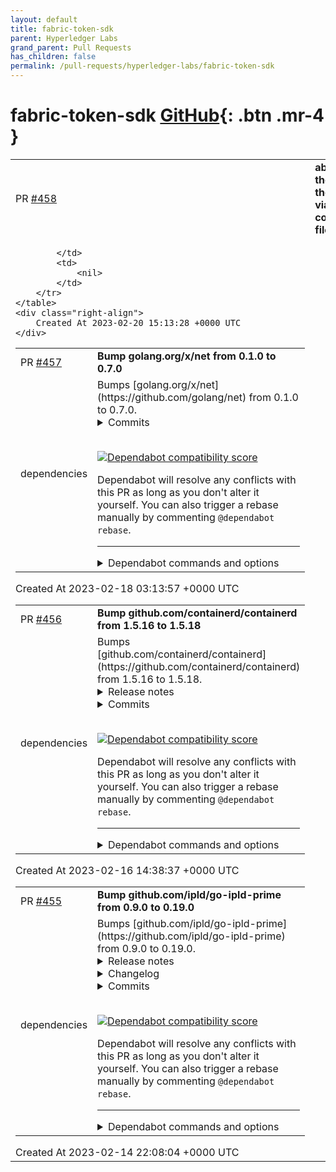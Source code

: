 ```yaml
---
layout: default
title: fabric-token-sdk
parent: Hyperledger Labs
grand_parent: Pull Requests
has_children: false
permalink: /pull-requests/hyperledger-labs/fabric-token-sdk
---
```


# fabric-token-sdk <span class="fs-3 right-align">[GitHub](https://github.com/hyperledger-labs/fabric-token-sdk){: .btn .mr-4 }</span>


<div>
    <table>
        <tr>
            <td>
                PR <a href="https://github.com/hyperledger-labs/fabric-token-sdk/pull/458" class=".btn">#458</a>
            </td>
            <td>
                <b>
                    ability to set the cache of the wallets via configuration file
                </b>
            </td>
        </tr>
        <tr>
            <td>
                
            </td>
            <td>
                <nil>
            </td>
        </tr>
    </table>
    <div class="right-align">
        Created At 2023-02-20 15:13:28 +0000 UTC
    </div>
</div>

<div>
    <table>
        <tr>
            <td>
                PR <a href="https://github.com/hyperledger-labs/fabric-token-sdk/pull/457" class=".btn">#457</a>
            </td>
            <td>
                <b>
                    Bump golang.org/x/net from 0.1.0 to 0.7.0
                </b>
            </td>
        </tr>
        <tr>
            <td>
                <span class="chip">dependencies</span>
            </td>
            <td>
                Bumps [golang.org/x/net](https://github.com/golang/net) from 0.1.0 to 0.7.0.
<details>
<summary>Commits</summary>
<ul>
<li><a href="https://github.com/golang/net/commit/8e2b117aee74f6b86c207a808b0255de45c0a18a"><code>8e2b117</code></a> http2/hpack: avoid quadratic complexity in hpack decoding</li>
<li><a href="https://github.com/golang/net/commit/547e7edf3873d6f3a9c093d3785f9e2289e00746"><code>547e7ed</code></a> http2: avoid referencing ResponseWrite.Write parameter after returning</li>
<li><a href="https://github.com/golang/net/commit/39940adcaaa73e661124cb80fb8dd57ea929dbaf"><code>39940ad</code></a> html: parse comments per HTML spec</li>
<li><a href="https://github.com/golang/net/commit/87ce33ecb484cbb6bcfc8e506ce0330ef72e0847"><code>87ce33e</code></a> go.mod: update golang.org/x dependencies</li>
<li><a href="https://github.com/golang/net/commit/415cb6d518e71d202e2dc2f44c475cbff84eee72"><code>415cb6d</code></a> all: fix some comments</li>
<li><a href="https://github.com/golang/net/commit/7e3c19ca52e202ae203b1914fc00c8e47a4d72fa"><code>7e3c19c</code></a> all: correct typos in comments</li>
<li><a href="https://github.com/golang/net/commit/296f09aa3817abc1ddff7703799bf9babb7bbd16"><code>296f09a</code></a> http2: case insensitive handling for 100-continue</li>
<li><a href="https://github.com/golang/net/commit/f8411da775a685be247bbedcb3ed2c998f895cd2"><code>f8411da</code></a> nettest: fix tests on dragonfly and js/wasm</li>
<li><a href="https://github.com/golang/net/commit/8e0e7d8d38f2b6d21d742845570dde2902d06a1d"><code>8e0e7d8</code></a> go.mod: update golang.org/x dependencies</li>
<li><a href="https://github.com/golang/net/commit/7805fdc37dc2b54b28b9d621030e14dcf1dab67c"><code>7805fdc</code></a> http2: rewrite inbound flow control tracking</li>
<li>Additional commits viewable in <a href="https://github.com/golang/net/compare/v0.1.0...v0.7.0">compare view</a></li>
</ul>
</details>
<br />


[![Dependabot compatibility score](https://dependabot-badges.githubapp.com/badges/compatibility_score?dependency-name=golang.org/x/net&package-manager=go_modules&previous-version=0.1.0&new-version=0.7.0)](https://docs.github.com/en/github/managing-security-vulnerabilities/about-dependabot-security-updates#about-compatibility-scores)

Dependabot will resolve any conflicts with this PR as long as you don't alter it yourself. You can also trigger a rebase manually by commenting `@dependabot rebase`.

[//]: # (dependabot-automerge-start)
[//]: # (dependabot-automerge-end)

---

<details>
<summary>Dependabot commands and options</summary>
<br />

You can trigger Dependabot actions by commenting on this PR:
- `@dependabot rebase` will rebase this PR
- `@dependabot recreate` will recreate this PR, overwriting any edits that have been made to it
- `@dependabot merge` will merge this PR after your CI passes on it
- `@dependabot squash and merge` will squash and merge this PR after your CI passes on it
- `@dependabot cancel merge` will cancel a previously requested merge and block automerging
- `@dependabot reopen` will reopen this PR if it is closed
- `@dependabot close` will close this PR and stop Dependabot recreating it. You can achieve the same result by closing it manually
- `@dependabot ignore this major version` will close this PR and stop Dependabot creating any more for this major version (unless you reopen the PR or upgrade to it yourself)
- `@dependabot ignore this minor version` will close this PR and stop Dependabot creating any more for this minor version (unless you reopen the PR or upgrade to it yourself)
- `@dependabot ignore this dependency` will close this PR and stop Dependabot creating any more for this dependency (unless you reopen the PR or upgrade to it yourself)
- `@dependabot use these labels` will set the current labels as the default for future PRs for this repo and language
- `@dependabot use these reviewers` will set the current reviewers as the default for future PRs for this repo and language
- `@dependabot use these assignees` will set the current assignees as the default for future PRs for this repo and language
- `@dependabot use this milestone` will set the current milestone as the default for future PRs for this repo and language

You can disable automated security fix PRs for this repo from the [Security Alerts page](https://github.com/hyperledger-labs/fabric-token-sdk/network/alerts).

</details>
            </td>
        </tr>
    </table>
    <div class="right-align">
        Created At 2023-02-18 03:13:57 +0000 UTC
    </div>
</div>

<div>
    <table>
        <tr>
            <td>
                PR <a href="https://github.com/hyperledger-labs/fabric-token-sdk/pull/456" class=".btn">#456</a>
            </td>
            <td>
                <b>
                    Bump github.com/containerd/containerd from 1.5.16 to 1.5.18
                </b>
            </td>
        </tr>
        <tr>
            <td>
                <span class="chip">dependencies</span>
            </td>
            <td>
                Bumps [github.com/containerd/containerd](https://github.com/containerd/containerd) from 1.5.16 to 1.5.18.
<details>
<summary>Release notes</summary>
<p><em>Sourced from <a href="https://github.com/containerd/containerd/releases">github.com/containerd/containerd's releases</a>.</em></p>
<blockquote>
<h2>containerd 1.5.18</h2>
<p>Welcome to the v1.5.18 release of containerd!</p>
<p>The eighteenth patch release for containerd 1.5 includes fixes for CVE-2023-25153 and CVE-2023-25173
along with a security update for Go.</p>
<h3>Notable Updates</h3>
<ul>
<li><strong>Fix supplementary groups not being set up properly</strong> (<a href="https://github.com/containerd/containerd/security/advisories/GHSA-hmfx-3pcx-653p">GHSA-hmfx-3pcx-653p</a>)</li>
<li><strong>Fix OCI image importer memory exhaustion</strong> (<a href="https://github.com/containerd/containerd/security/advisories/GHSA-259w-8hf6-59c2">GHSA-259w-8hf6-59c2</a>)</li>
<li><strong>Update Go to 1.19.6</strong> (<a href="https://github-redirect.dependabot.com/containerd/containerd/pull/8112">#8112</a>)</li>
</ul>
<p>See the changelog for complete list of changes</p>
<p>Please try out the release binaries and report any issues at
<a href="https://github.com/containerd/containerd/issues">https://github.com/containerd/containerd/issues</a>.</p>
<h3>Contributors</h3>
<ul>
<li>Akihiro Suda</li>
<li>Derek McGowan</li>
<li>Ye Sijun</li>
<li>Samuel Karp</li>
<li>Phil Estes</li>
<li>Swagat Bora</li>
<li>Wei Fu</li>
</ul>
<h3>Changes</h3>
<!-- raw HTML omitted -->
<ul>
<li>[release/1.5] Prepare release notes for v1.5.18 (<a href="https://github-redirect.dependabot.com/containerd/containerd/pull/8117">#8117</a>)
<ul>
<li><a href="https://github.com/containerd/containerd/commit/ddf9de6cbb30f9edf1b04d304eac67d1383e406b"><code>ddf9de6cb</code></a> Prepare release notes for v1.5.18</li>
</ul>
</li>
<li>Github Security Advisory <a href="https://github.com/containerd/containerd/security/advisories/GHSA-hmfx-3pcx-653p">GHSA-hmfx-3pcx-653p</a>
<ul>
<li><a href="https://github.com/containerd/containerd/commit/a62c38bf2173faa813018939710fc8491e4f7dba"><code>a62c38bf2</code></a> oci: fix additional GIDs</li>
<li><a href="https://github.com/containerd/containerd/commit/3b89da580b76471d6c03cb1fc6c14db6aa23d3db"><code>3b89da580</code></a> oci: fix loop iterator aliasing</li>
<li><a href="https://github.com/containerd/containerd/commit/b07ec6b251bd51f06bc72ef408f31e3f6e6e87f9"><code>b07ec6b25</code></a> oci: skip checking gid for WithAppendAdditionalGroups</li>
<li><a href="https://github.com/containerd/containerd/commit/356672cb56fd5a0eed11e5089ac824c7ab09ffac"><code>356672cb5</code></a> refactor: reduce duplicate code</li>
<li><a href="https://github.com/containerd/containerd/commit/6a7b7617cfbd90009a2e05e0e5eff4ef92028d7b"><code>6a7b7617c</code></a> add WithAdditionalGIDs test</li>
<li><a href="https://github.com/containerd/containerd/commit/832bcf300b1ec29c9b08326aab2d4eafee58dd85"><code>832bcf300</code></a> add WithAppendAdditionalGroups helper</li>
</ul>
</li>
<li>Github Security Advisory <a href="https://github.com/containerd/containerd/security/advisories/GHSA-259w-8hf6-59c2">GHSA-259w-8hf6-59c2</a>
<ul>
<li><a href="https://github.com/containerd/containerd/commit/19a347e456f3ab66909edca5351aa6f4ed1be177"><code>19a347e45</code></a> importer: stream oci-layout and manifest.json</li>
</ul>
</li>
<li>[release/1.5] Go 1.19.6 (<a href="https://github-redirect.dependabot.com/containerd/containerd/pull/8112">#8112</a>)
<ul>
<li><a href="https://github.com/containerd/containerd/commit/4209dc243005af926fbd0382cbd6cf4cd26beeef"><code>4209dc243</code></a> Go 1.19.6</li>
</ul>
</li>
<li>[release/1.5] Fix retry logic within devmapper device deactivation (<a href="https://github-redirect.dependabot.com/containerd/containerd/pull/8089">#8089</a>)
<ul>
<li><a href="https://github.com/containerd/containerd/commit/0d16d045dfd0d800a00dc362736b815f6cc96de8"><code>0d16d045d</code></a> Fix retry logic within devmapper device deactivation</li>
</ul>
</li>
<li>[release/1.5] CI: skip some jobs when <code>repo != containerd/containerd</code> (<a href="https://github-redirect.dependabot.com/containerd/containerd/pull/8084">#8084</a>)
<ul>
<li><a href="https://github.com/containerd/containerd/commit/34451bc66453aad2f911aa8bffa6817061e4a72b"><code>34451bc66</code></a> CI: skip some jobs when <code>repo != containerd/containerd</code></li>
</ul>
</li>
</ul>
<!-- raw HTML omitted -->
</blockquote>
<p>... (truncated)</p>
</details>
<details>
<summary>Commits</summary>
<ul>
<li><a href="https://github.com/containerd/containerd/commit/39bb06f98f17c7a226b10269d325c861585b2389"><code>39bb06f</code></a> Merge pull request <a href="https://github-redirect.dependabot.com/containerd/containerd/issues/8117">#8117</a> from dmcgowan/prepare-v1.5.18</li>
<li><a href="https://github.com/containerd/containerd/commit/ddf9de6cbb30f9edf1b04d304eac67d1383e406b"><code>ddf9de6</code></a> Prepare release notes for v1.5.18</li>
<li><a href="https://github.com/containerd/containerd/commit/28e461805038a431c0bd1c04f31a438470c24450"><code>28e4618</code></a> Merge pull request from GHSA-hmfx-3pcx-653p</li>
<li><a href="https://github.com/containerd/containerd/commit/959e1cf9602f3b7a71bdca7b6344b40e00504730"><code>959e1cf</code></a> Merge pull request from GHSA-259w-8hf6-59c2</li>
<li><a href="https://github.com/containerd/containerd/commit/b4538c253204b169366b7f3d3f990b47eae7ade0"><code>b4538c2</code></a> Merge pull request <a href="https://github-redirect.dependabot.com/containerd/containerd/issues/8112">#8112</a> from AkihiroSuda/cherrypick-8109-1.5</li>
<li><a href="https://github.com/containerd/containerd/commit/4209dc243005af926fbd0382cbd6cf4cd26beeef"><code>4209dc2</code></a> Go 1.19.6</li>
<li><a href="https://github.com/containerd/containerd/commit/7c3b24362756e11c841ec7fa4a8aecb8f94e6894"><code>7c3b243</code></a> Merge pull request <a href="https://github-redirect.dependabot.com/containerd/containerd/issues/8089">#8089</a> from swagatbora90/backport-1.5</li>
<li><a href="https://github.com/containerd/containerd/commit/0d16d045dfd0d800a00dc362736b815f6cc96de8"><code>0d16d04</code></a> Fix retry logic within devmapper device deactivation</li>
<li><a href="https://github.com/containerd/containerd/commit/9e9f4c8ea77d016387bee13eeb773f4a79d6c054"><code>9e9f4c8</code></a> Merge pull request <a href="https://github-redirect.dependabot.com/containerd/containerd/issues/8084">#8084</a> from AkihiroSuda/ci-skip-on-fork-1.5</li>
<li><a href="https://github.com/containerd/containerd/commit/a62c38bf2173faa813018939710fc8491e4f7dba"><code>a62c38b</code></a> oci: fix additional GIDs</li>
<li>Additional commits viewable in <a href="https://github.com/containerd/containerd/compare/v1.5.16...v1.5.18">compare view</a></li>
</ul>
</details>
<br />


[![Dependabot compatibility score](https://dependabot-badges.githubapp.com/badges/compatibility_score?dependency-name=github.com/containerd/containerd&package-manager=go_modules&previous-version=1.5.16&new-version=1.5.18)](https://docs.github.com/en/github/managing-security-vulnerabilities/about-dependabot-security-updates#about-compatibility-scores)

Dependabot will resolve any conflicts with this PR as long as you don't alter it yourself. You can also trigger a rebase manually by commenting `@dependabot rebase`.

[//]: # (dependabot-automerge-start)
[//]: # (dependabot-automerge-end)

---

<details>
<summary>Dependabot commands and options</summary>
<br />

You can trigger Dependabot actions by commenting on this PR:
- `@dependabot rebase` will rebase this PR
- `@dependabot recreate` will recreate this PR, overwriting any edits that have been made to it
- `@dependabot merge` will merge this PR after your CI passes on it
- `@dependabot squash and merge` will squash and merge this PR after your CI passes on it
- `@dependabot cancel merge` will cancel a previously requested merge and block automerging
- `@dependabot reopen` will reopen this PR if it is closed
- `@dependabot close` will close this PR and stop Dependabot recreating it. You can achieve the same result by closing it manually
- `@dependabot ignore this major version` will close this PR and stop Dependabot creating any more for this major version (unless you reopen the PR or upgrade to it yourself)
- `@dependabot ignore this minor version` will close this PR and stop Dependabot creating any more for this minor version (unless you reopen the PR or upgrade to it yourself)
- `@dependabot ignore this dependency` will close this PR and stop Dependabot creating any more for this dependency (unless you reopen the PR or upgrade to it yourself)
- `@dependabot use these labels` will set the current labels as the default for future PRs for this repo and language
- `@dependabot use these reviewers` will set the current reviewers as the default for future PRs for this repo and language
- `@dependabot use these assignees` will set the current assignees as the default for future PRs for this repo and language
- `@dependabot use this milestone` will set the current milestone as the default for future PRs for this repo and language

You can disable automated security fix PRs for this repo from the [Security Alerts page](https://github.com/hyperledger-labs/fabric-token-sdk/network/alerts).

</details>
            </td>
        </tr>
    </table>
    <div class="right-align">
        Created At 2023-02-16 14:38:37 +0000 UTC
    </div>
</div>

<div>
    <table>
        <tr>
            <td>
                PR <a href="https://github.com/hyperledger-labs/fabric-token-sdk/pull/455" class=".btn">#455</a>
            </td>
            <td>
                <b>
                    Bump github.com/ipld/go-ipld-prime from 0.9.0 to 0.19.0
                </b>
            </td>
        </tr>
        <tr>
            <td>
                <span class="chip">dependencies</span>
            </td>
            <td>
                Bumps [github.com/ipld/go-ipld-prime](https://github.com/ipld/go-ipld-prime) from 0.9.0 to 0.19.0.
<details>
<summary>Release notes</summary>
<p><em>Sourced from <a href="https://github.com/ipld/go-ipld-prime/releases">github.com/ipld/go-ipld-prime's releases</a>.</em></p>
<blockquote>
<h2>v0.19.0</h2>
<p>go-ipld-prime's release policy says that:</p>
<blockquote>
<p>even numbers should be easy upgrades; odd numbers may change things</p>
</blockquote>
<p>The only major, potentially disruptive change in this release is a bump to Go 1.18.</p>
<h4>🛠 Breaking Changes</h4>
<p>Update go.mod to Go 1.18.</p>
<h4>🔦 Highlights</h4>
<ul>
<li><strong>Codecs</strong>: <a href="https://github-redirect.dependabot.com/ipld/go-ipld-prime/pull/472">Correct JSON codec Bytes handling</a>. This change does not impact DAG-JSON, which is the generally recommended codec for JSON output as the JSON codec cannot properly handle Bytes or Links.</li>
<li><strong>Dependencies</strong>:
<ul>
<li>Update to go-multihash@v0.2.1: <a href="https://github.com/multiformats/go-multihash/releases/tag/v0.2.1">https://github.com/multiformats/go-multihash/releases/tag/v0.2.1</a></li>
<li>Update to go-multicodec@v0.6.0: <a href="https://github.com/multiformats/go-multicodec/releases/tag/v0.6.0">https://github.com/multiformats/go-multicodec/releases/tag/v0.6.0</a></li>
<li>Update to go-cid@v0.3.2: <a href="https://github.com/ipfs/go-cid/compare/v0.2.0...v0.3.2">https://github.com/ipfs/go-cid/compare/v0.2.0...v0.3.2</a></li>
</ul>
</li>
</ul>
<h2>v0.18.0</h2>
<p>go-ipld-prime's release policy says that:</p>
<blockquote>
<p>even numbers should be easy upgrades; odd numbers may change things</p>
</blockquote>
<p>So, as an even number, this v0.18.0 release should be a smooth ride for upgraders from v0.17.0. We have 3 major feature additions, all focused on <a href="https://pkg.go.dev/github.com/ipld/go-ipld-prime/node/bindnode">Bindnode</a>.</p>
<h4>🔦 Highlights</h4>
<ul>
<li><strong>Bindnode</strong>: <a href="https://github-redirect.dependabot.com/ipld/go-ipld-prime/pull/414">Custom Go type converters</a> - Bindnode performs bidirectional mapping of Go types to the IPLD Data Model, and in doing so, it assumes a straightforward mapping of values to their encoded forms. But there are common cases where a Go type doesn't have a straightforward path to serialization, either because the encoded form needs a custom layout, or because bindnode doesn't have enough information to infer a serialization pattern. Custom Go type converters for bindnode allow a user to supply a pair of converter functions for a Go type that dictate how to map that type to an IPLD Data Model kind. See the <strong><a href="https://pkg.go.dev/github.com/ipld/go-ipld-prime/node/bindnode">bindnode documentation</a></strong> for more information.</li>
<li><strong>Bindnode</strong>: <a href="https://github-redirect.dependabot.com/ipld/go-ipld-prime/pull/437">Type registry</a> - Setting up Go type mappings with Bindnode involves some boilerplate. A basic type registry is now available that takes some of this boilerplate away; giving you a single place to register, and perform conversions to and from Go types, Data Model (<code>Node</code>) forms or directly through serialization. See the <strong><a href="https://pkg.go.dev/github.com/ipld/go-ipld-prime/node/bindnode/registry">bindnode/registry documentation</a></strong> for more information.</li>
<li><strong>Bindnode</strong>: <a href="https://github-redirect.dependabot.com/ipld/go-ipld-prime/pull/414/commits/87211682cb963ef1c98fa63909f67a8b02d1108c">Full <code>uint64</code> support</a> - the <code>uint64</code> support introduced in go-ipld-prime@v0.17.0 has been wired into Bindnode. The Data Model (<code>Node</code>) forms expose integers as <code>int64</code> values, which is lossy for unsigned 64-bit integers. Bindnode Go types using <code>uint64</code> values are now lossless in round-trips through serialization to codecs that support the full range (DAG-CBOR most notably).</li>
</ul>
<p>You can see all of these new features in action using Filecoin Go types, allowing a mapping between Go types, Data Model (<code>Node</code>) forms, and their DAG-CBOR serialized forms with <a href="https://github-redirect.dependabot.com/filecoin-project/go-fil-markets/pull/713">data-transfer vouchers</a>. These features also allow us to interact with the original Go types, without modification, including <code>big.Int</code> serialization to <code>Bytes</code>, Filecoin <code>Signature</code> serialization to a byte-prefix discriminated <code>Bytes</code> and more. Since the Go types are unchanged, they can also simultaneously support <a href="https://github.com/whyrusleeping/cbor-gen">cbor-gen</a> serialization, allowing an easier migration path.</p>
<h2>v0.17.0</h2>
<p><strong>go-ipld-prime</strong>'s release policy says that:</p>
<blockquote>
<p>even numbers should be easy upgrades; odd numbers may change things</p>
</blockquote>
<p>In that spirit, this v0.17.0 release includes some potentially breaking changes. Although minor, they are marked below and they may lead to behavioral changes in your use of this library.</p>
<h4>🛠 Breaking Changes</h4>
<ul>
<li><strong>Codecs</strong>:
<ul>
<li>DAG-CBOR, DAG-JSON: <a href="https://github-redirect.dependabot.com/ipld/go-ipld-prime/pull/433">Error on <code>cid.Undef</code> links in dag{json,cbor} encoding</a> - previously, encoding Link nodes that were empty CIDs (uninitialized zero-value or explicitly <code>cid.Undef</code>) would have passed through the DAG-CBOR or DAG-JSON codecs, silently producing erroneous output that wouldn't successfully pass back through a decode. (Rod Vagg)</li>
</ul>
</li>
<li><strong>Bindnode</strong>:
<ul>
<li><a href="https://github-redirect.dependabot.com/ipld/go-ipld-prime/pull/427">Panic early if API has been passed ptr-to-ptr</a> - previous usage of bindnode using pointers-to-pointers may have deferred (or in some cases avoided) panics until deeper usage of the API, this change makes it earlier to make it clear that pointer-to-pointer is not appropriate usage. (Rod Vagg)</li>
</ul>
</li>
<li><strong>Build</strong>:
<ul>
<li><a href="https://github-redirect.dependabot.com/ipld/go-ipld-prime/pull/394">Drop Go 1.16.x testing &amp; begin testing Go 1.18.x</a> (Daniel Martí)</li>
<li>Note also that in this release, the <a href="https://github.com/ipfs/go-cid">github.com/ipfs/<strong>go-cid</strong></a> dependency is upgraded from 0.0.4 to 0.2.0 which includes a breaking change with the removal of the <code>cid.Codecs</code> and <code>cid.CodecToStr</code> maps which may disruptive. See <a href="https://github.com/ipfs/go-cid/releases/tag/v0.2.0">the go-cid@0.2.0 release page for details</a>.</li>
</ul>
</li>
</ul>
<!-- raw HTML omitted -->
</blockquote>
<p>... (truncated)</p>
</details>
<details>
<summary>Changelog</summary>
<p><em>Sourced from <a href="https://github.com/ipld/go-ipld-prime/blob/master/CHANGELOG.md">github.com/ipld/go-ipld-prime's changelog</a>.</em></p>
<blockquote>
<h3>v0.19.0</h3>
<p><em>2022 October 13</em></p>
<p>go-ipld-prime's release policy says that:</p>
<blockquote>
<p>even numbers should be easy upgrades; odd numbers may change things</p>
</blockquote>
<p>The major change in this release is a bump to Go 1.18.</p>
<h4>🛠 Breaking Changes</h4>
<p>Update go.mod to Go 1.18.</p>
<h4>🔦 Highlights</h4>
<ul>
<li><strong>Codecs</strong>: <a href="https://github-redirect.dependabot.com/ipld/go-ipld-prime/pull/472">Correct JSON codec Bytes handling</a>. This change does not impact DAG-JSON, which is the generally recommended codec for JSON output as the JSON codec cannot properly handle Bytes or Links.</li>
<li><strong>Dependencies</strong>:
<ul>
<li>Update to go-multihash@v0.2.1: <a href="https://github.com/multiformats/go-multihash/releases/tag/v0.2.1">https://github.com/multiformats/go-multihash/releases/tag/v0.2.1</a></li>
<li>Update to go-multicodec@v0.6.0: <a href="https://github.com/multiformats/go-multicodec/releases/tag/v0.6.0">https://github.com/multiformats/go-multicodec/releases/tag/v0.6.0</a></li>
<li>Update to go-cid@v0.3.2: <a href="https://github.com/ipfs/go-cid/compare/v0.2.0...v0.3.2">https://github.com/ipfs/go-cid/compare/v0.2.0...v0.3.2</a></li>
</ul>
</li>
</ul>
<h3>v0.18.0</h3>
<p><em>2022 August 01</em></p>
<p>go-ipld-prime's release policy says that:</p>
<blockquote>
<p>even numbers should be easy upgrades; odd numbers may change things</p>
</blockquote>
<p>So, as an even number, this v0.18.0 release should be a smooth ride for upgraders from v0.17.0. We have 3 major feature additions, all focused on <a href="https://pkg.go.dev/github.com/ipld/go-ipld-prime/node/bindnode">Bindnode</a>.</p>
<h4>🔦 Highlights</h4>
<ul>
<li><strong>Bindnode</strong>: <a href="https://github-redirect.dependabot.com/ipld/go-ipld-prime/pull/414">Custom Go type converters</a> - Bindnode performs bidirectional mapping of Go types to the IPLD Data Model, and in doing so, it assumes a straightforward mapping of values to their encoded forms. But there are common cases where a Go type doesn't have a straightforward path to serialization, either because the encoded form needs a custom layout, or because bindnode doesn't have enough information to infer a serialization pattern. Custom Go type converters for bindnode allow a user to supply a pair of converter functions for a Go type that dictate how to map that type to an IPLD Data Model kind. See the <strong><a href="https://pkg.go.dev/github.com/ipld/go-ipld-prime/node/bindnode">bindnode documentation</a></strong> for more information.</li>
<li><strong>Bindnode</strong>: <a href="https://github-redirect.dependabot.com/ipld/go-ipld-prime/pull/437">Type registry</a> - Setting up Go type mappings with Bindnode involves some boilerplate. A basic type registry is now available that takes some of this boilerplate away; giving you a single place to register, and perform conversions to and from Go types, Data Model (<code>Node</code>) forms or directly through serialization. See the <strong><a href="https://pkg.go.dev/github.com/ipld/go-ipld-prime/node/bindnode/registry">bindnode/registry documentation</a></strong> for more information.</li>
<li><strong>Bindnode</strong> <a href="https://github-redirect.dependabot.com/ipld/go-ipld-prime/pull/414/commits/87211682cb963ef1c98fa63909f67a8b02d1108c">Full <code>uint64</code> support</a> - the <code>uint64</code> support introduced in go-ipld-prime@v0.17.0 has been wired into Bindnode. The Data Model (<code>Node</code>) forms expose integers as <code>int64</code> values, which is lossy for unsigned 64-bit integers. Bindnode Go types using <code>uint64</code> values are now lossless in round-trips through serialization to codecs that support the full range (DAG-CBOR most notably).</li>
</ul>
<p>You can see all of these new features in action using Filecoin Go types, allowing a mapping between Go types, Data Model (<code>Node</code>) forms, and their DAG-CBOR serialized forms with <a href="https://github-redirect.dependabot.com/filecoin-project/go-fil-markets/pull/713">data-transfer vouchers</a>. These features also allow us to interact with the original Go types, without modification, including <code>big.Int</code> serialization to <code>Bytes</code>, Filecoin <code>Signature</code> serialization to a byte-prefix discriminated <code>Bytes</code> and more. Since the Go types are unchanged, they can also simultaneously support <a href="https://github.com/whyrusleeping/cbor-gen">cbor-gen</a> serialization, allowing an easier migration path.</p>
<h3>v0.17.0</h3>
<p><em>2022 Jun 15</em></p>
<p>go-ipld-prime's release policy says that:</p>
<blockquote>
<p>even numbers should be easy upgrades; odd numbers may change things</p>
</blockquote>
<p>In that spirit, this v0.17.0 release includes some potentially breaking changes. Although minor, they are marked below and they may lead to behavioral changes in your use of this library.</p>
<!-- raw HTML omitted -->
</blockquote>
<p>... (truncated)</p>
</details>
<details>
<summary>Commits</summary>
<ul>
<li><a href="https://github.com/ipld/go-ipld-prime/commit/ac99fc3ecbe040a04ff4dcb83a00c9f65e863b15"><code>ac99fc3</code></a> Prepare v0.19.0</li>
<li><a href="https://github.com/ipld/go-ipld-prime/commit/146d1c8529676fe9ee0604f014656af2395505fc"><code>146d1c8</code></a> fix: correct json codec links &amp; bytes handling</li>
<li><a href="https://github.com/ipld/go-ipld-prime/commit/7548eb883bda4712355797547a0628a0ad1c00cb"><code>7548eb8</code></a> build(deps): bump github.com/google/go-cmp from 0.5.8 to 0.5.9 (<a href="https://github-redirect.dependabot.com/ipld/go-ipld-prime/issues/468">#468</a>)</li>
<li><a href="https://github.com/ipld/go-ipld-prime/commit/4b84deb80396dd4b66b9072cf0048cccb128f7eb"><code>4b84deb</code></a> build(deps): bump github.com/ipfs/go-cid from 0.3.0 to 0.3.2 (<a href="https://github-redirect.dependabot.com/ipld/go-ipld-prime/issues/466">#466</a>)</li>
<li><a href="https://github.com/ipld/go-ipld-prime/commit/a007538ff21d75c67f6b80ceb140553d17347d65"><code>a007538</code></a> build(deps): bump github.com/ipfs/go-cid in /storage/bsadapter (<a href="https://github-redirect.dependabot.com/ipld/go-ipld-prime/issues/465">#465</a>)</li>
<li><a href="https://github.com/ipld/go-ipld-prime/commit/6c3aeeaf946efb11d54dac446aa9adb56f0f3502"><code>6c3aeea</code></a> build(deps): bump github.com/ipfs/go-cid in /storage/bsrvadapter (<a href="https://github-redirect.dependabot.com/ipld/go-ipld-prime/issues/464">#464</a>)</li>
<li><a href="https://github.com/ipld/go-ipld-prime/commit/8fd3dea583cd0ebd6bb65060fbe5ac570e4440c7"><code>8fd3dea</code></a> test(basicnode): increase test coverage for int and map types (<a href="https://github-redirect.dependabot.com/ipld/go-ipld-prime/issues/454">#454</a>)</li>
<li><a href="https://github.com/ipld/go-ipld-prime/commit/e57582f782f7edc6c631448bf0933a5022037961"><code>e57582f</code></a> build(deps): bump github.com/ipfs/go-cid in /storage/bsrvadapter</li>
<li><a href="https://github.com/ipld/go-ipld-prime/commit/8572ef0d8b8bd8781e243f97a3b78739f8fd7ceb"><code>8572ef0</code></a> build(deps): bump github.com/ipfs/go-cid in /storage/bsadapter</li>
<li><a href="https://github.com/ipld/go-ipld-prime/commit/e23acb3d85bcf21dba0459f525c4d33390161ed7"><code>e23acb3</code></a> build(deps): bump github.com/ipfs/go-cid from 0.2.0 to 0.3.0</li>
<li>Additional commits viewable in <a href="https://github.com/ipld/go-ipld-prime/compare/v0.9.0...v0.19.0">compare view</a></li>
</ul>
</details>
<br />


[![Dependabot compatibility score](https://dependabot-badges.githubapp.com/badges/compatibility_score?dependency-name=github.com/ipld/go-ipld-prime&package-manager=go_modules&previous-version=0.9.0&new-version=0.19.0)](https://docs.github.com/en/github/managing-security-vulnerabilities/about-dependabot-security-updates#about-compatibility-scores)

Dependabot will resolve any conflicts with this PR as long as you don't alter it yourself. You can also trigger a rebase manually by commenting `@dependabot rebase`.

[//]: # (dependabot-automerge-start)
[//]: # (dependabot-automerge-end)

---

<details>
<summary>Dependabot commands and options</summary>
<br />

You can trigger Dependabot actions by commenting on this PR:
- `@dependabot rebase` will rebase this PR
- `@dependabot recreate` will recreate this PR, overwriting any edits that have been made to it
- `@dependabot merge` will merge this PR after your CI passes on it
- `@dependabot squash and merge` will squash and merge this PR after your CI passes on it
- `@dependabot cancel merge` will cancel a previously requested merge and block automerging
- `@dependabot reopen` will reopen this PR if it is closed
- `@dependabot close` will close this PR and stop Dependabot recreating it. You can achieve the same result by closing it manually
- `@dependabot ignore this major version` will close this PR and stop Dependabot creating any more for this major version (unless you reopen the PR or upgrade to it yourself)
- `@dependabot ignore this minor version` will close this PR and stop Dependabot creating any more for this minor version (unless you reopen the PR or upgrade to it yourself)
- `@dependabot ignore this dependency` will close this PR and stop Dependabot creating any more for this dependency (unless you reopen the PR or upgrade to it yourself)
- `@dependabot use these labels` will set the current labels as the default for future PRs for this repo and language
- `@dependabot use these reviewers` will set the current reviewers as the default for future PRs for this repo and language
- `@dependabot use these assignees` will set the current assignees as the default for future PRs for this repo and language
- `@dependabot use this milestone` will set the current milestone as the default for future PRs for this repo and language

You can disable automated security fix PRs for this repo from the [Security Alerts page](https://github.com/hyperledger-labs/fabric-token-sdk/network/alerts).

</details>
            </td>
        </tr>
    </table>
    <div class="right-align">
        Created At 2023-02-14 22:08:04 +0000 UTC
    </div>
</div>

